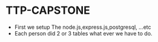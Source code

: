 # TTP-CAPSTONE
- First we setup The node.js,express.js,postgresql, ...etc
- Each person did 2 or 3 tables what ever we have to do.
